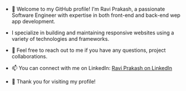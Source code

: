 - 👋 Welcome to my GitHub profile! I'm Ravi Prakash, a passionate Software Engineer with expertise in both front-end and back-end wep app development.
- I specialize in building and maintaining responsive websites using a variety of technologies and frameworks.


- 💞️ Feel free to reach out to me if you have any questions, project collaborations.
- 📫 You can connect with me on LinkedIn: [Ravi Prakash on LinkedIn](https://www.linkedin.com/in/ravi-bajia/)
- 👀 Thank you for visiting my profile!

<!---
RaviBajia/RaviBajia is a ✨ special ✨ repository because its `README.md` (this file) appears on your GitHub profile.
You can click the Preview link to take a look at your changes.
--->
